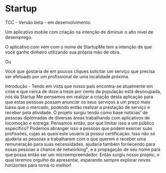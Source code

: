 # Startup
TCC - Versão beta - em desenvolvimento.

Um aplicativo mobile com criação na intenção de diminuir o alto nivel de desemprego.

O aplicativo com vem com o nome de StartupMe tem a intenção de que você ganhe dinheiro utilizando sua própria mão de obra.

Ou

Você que gostaria de em poucos cliques solicitar um serviço que precisa ser efetuado por um profissional de uma localidade próxima.



  Introdução - Tendo em vista que nosso país encontra-se atualmente em crise e que cerca
de doze a treze por cento da população está desocupada, nós da Startup Me
pensamos em realizar a criação desta aplicação para que estas pessoas possam
anunciar os seus serviços a um preço mais baixo que o mercado, podendo então
realizar a prestação de serviço e receber pela atividade.
O projeto surgiu tendo como base notícias¹ de pessoas diplomadas de
diversas áreas trabalhando com aplicativos de locomoção e entrega. Pensamos
então, por que limitar isso a um público específico? Podemos abranger isso a
pessoas que podem exercer suas profissões, cujas as quais este usuário já possui
certificação. Isso não só ajudaria as pessoas a trabalharem com o que querem e
receber uma remuneração para suas necessidades, ajudaria também fornecendo
para essas pessoas a chance de networking², e a propagação de seu nome para
que possa então ser um microempreendedor.
Então surgiu nosso projeto, o qual teremos orgulho de apresentar, esperando
sempre explorar novos horizontes para torná-lo melhor!
